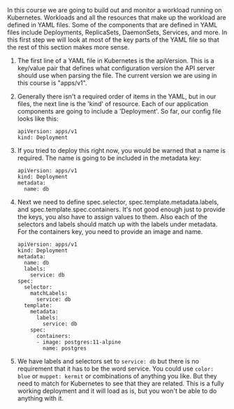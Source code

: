 In this course we are going to build out and monitor a workload running on Kubernetes. Workloads and all the resources that make up the workload are defined in YAML files. Some of the components that are defined in YAML files include Deployments, ReplicaSets, DaemonSets, Services, and more. In this first step we will look at most of the key parts of the YAML file so that the rest of this section makes more sense. 

1.  The first line of a YAML file in Kubernetes is the apiVersion. This is a key/value pair that defines what configuration version the API server should use when parsing the file. The current version we are using in this course is "apps/v1".
1.  Generally there isn't a required order of items in the YAML, but in our files, the next line is the 'kind' of resource. Each of our application components are going to include a 'Deployment'. So far, our config file looks like this:

    ```
    apiVersion: apps/v1
    kind: Deployment
    ```
1.  If you tried to deploy this right now, you would be warned that a name is required. The name is going to be included in the metadata key:

    ```
    apiVersion: apps/v1
    kind: Deployment
    metadata:
      name: db
    ```
1.  Next we need to define spec.selector, spec.template.metadata.labels, and spec.template.spec.containers. It's not good enough just to provide the keys, you also have to assign values to them. Also each of the selectors and labels should match up with the labels under metadata. For the containers key, you need to provide an image and name. 

    ```
    apiVersion: apps/v1
    kind: Deployment
    metadata:
      name: db
      labels:
        service: db
    spec:
      selector:
        matchLabels:
          service: db
      template:
        metadata:
          labels:
            service: db
        spec:
          containers:
          - image: postgres:11-alpine
            name: postgres
    ```

1.  We have labels and selectors set to `service: db` but there is no requirement that it has to be the word service. You could use `color: blue` or `muppet: kermit` or combinations of anything you like. But they need to match for Kubernetes to see that they are related. This is a fully working deployment and it will load as is, but you won't be able to do anything with it. 